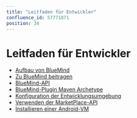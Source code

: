```yaml
---
title: "Leitfaden für Entwickler"
confluence_id: 57771871
position: 34
---
```

# Leitfaden für Entwickler


- [Aufbau von BlueMind](/Guide_du_developpeur/Construction_de_BlueMind/)
- [Zu BlueMind beitragen](/Guide_du_developpeur/Contribuer_à_BlueMind/)
- [BlueMind-API](/Guide_du_developpeur/API_BlueMind/)
- [BlueMind-Plugin Maven Archetype](/Guide_du_developpeur/BlueMind_plugin_Maven_Archetype/)
- [Konfiguration der Entwicklungsumgebung](/Guide_du_developpeur/Configuration_de_l_environnement_de_developpement/)
- [Verwenden der MarketPlace-API](/Guide_du_developpeur/Utilisation_de_l_API_MarketPlace/)
- [Installieren einer Android-VM](/Guide_du_developpeur/Installation_d_une_VM_Android/)


 

 

